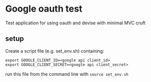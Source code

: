 # Google oauth test

Test application for using oauth and devise with minimal MVC cruft

## setup 
Create a script file (e.g. set_env.sh) containing:

```
export GOOGLE_CLIENT_ID=<google api client_id>
export GOOGLE_CLIENT_SECRET=<google api client_secret>
```

run this file from the command line with `source set_env.sh`
